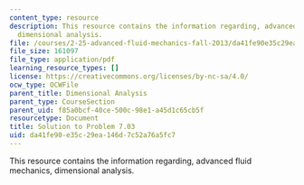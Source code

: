 ```yaml
---
content_type: resource
description: This resource contains the information regarding, advanced fluid mechanics,
  dimensional analysis.
file: /courses/2-25-advanced-fluid-mechanics-fall-2013/da41fe90e35c29ea146d7c52a76a5fc7_MIT2_25F13_Shapi7.03_Solut.pdf
file_size: 161097
file_type: application/pdf
learning_resource_types: []
license: https://creativecommons.org/licenses/by-nc-sa/4.0/
ocw_type: OCWFile
parent_title: Dimensional Analysis
parent_type: CourseSection
parent_uid: f85a0bcf-40ce-500c-98e1-a45d1c65cb5f
resourcetype: Document
title: Solution to Problem 7.03
uid: da41fe90-e35c-29ea-146d-7c52a76a5fc7
---
```

This resource contains the information regarding, advanced fluid mechanics, dimensional analysis.
